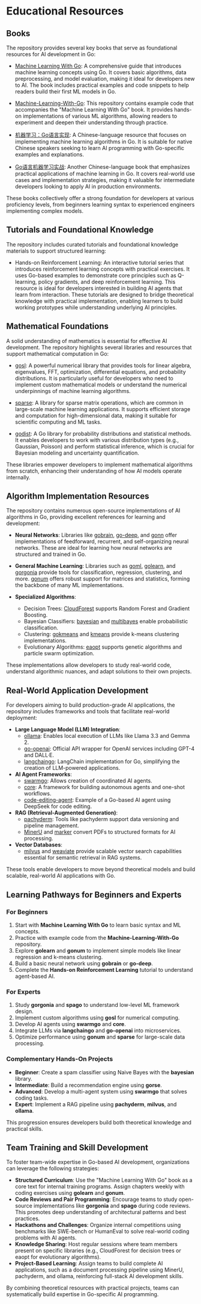 # Educational Resources

## Books

The repository provides several key books that serve as foundational resources for AI development in Go:

- [Machine Learning With Go](https://github.com/promacanthus/awesome-golang-ai/blob/main/books/Machine%20Learning%20with%20Go.pdf): A comprehensive guide that introduces machine learning concepts using Go. It covers basic algorithms, data preprocessing, and model evaluation, making it ideal for developers new to AI. The book includes practical examples and code snippets to help readers build their first ML models in Go.

- [Machine-Learning-With-Go](https://github.com/promacanthus/Machine-Learning-With-Go): This repository contains example code that accompanies the "Machine Learning With Go" book. It provides hands-on implementations of various ML algorithms, allowing readers to experiment and deepen their understanding through practice.

- [机器学习：Go语言实现](https://github.com/promacanthus/awesome-golang-ai/blob/main/books/%E6%9C%BA%E5%99%A8%E5%AD%A6%E4%B9%A0%20Go%E8%AF%AD%E8%A8%80%E5%AE%9E%E7%8E%B0.pdf): A Chinese-language resource that focuses on implementing machine learning algorithms in Go. It is suitable for native Chinese speakers seeking to learn AI programming with Go-specific examples and explanations.

- [Go语言机器学习实战](https://book.douban.com/subject/35037170/): Another Chinese-language book that emphasizes practical applications of machine learning in Go. It covers real-world use cases and implementation strategies, making it valuable for intermediate developers looking to apply AI in production environments.

These books collectively offer a strong foundation for developers at various proficiency levels, from beginners learning syntax to experienced engineers implementing complex models.

## Tutorials and Foundational Knowledge

The repository includes curated tutorials and foundational knowledge materials to support structured learning:

- Hands-on Reinforcement Learning: An interactive tutorial series that introduces reinforcement learning concepts with practical exercises. It uses Go-based examples to demonstrate core principles such as Q-learning, policy gradients, and deep reinforcement learning. This resource is ideal for developers interested in building AI agents that learn from interaction.
These tutorials are designed to bridge theoretical knowledge with practical implementation, enabling learners to build working prototypes while understanding underlying AI principles.

## Mathematical Foundations

A solid understanding of mathematics is essential for effective AI development. The repository highlights several libraries and resources that support mathematical computation in Go:

- [gosl](https://github.com/muesli/gosl): A powerful numerical library that provides tools for linear algebra, eigenvalues, FFT, optimization, differential equations, and probability distributions. It is particularly useful for developers who need to implement custom mathematical models or understand the numerical underpinnings of machine learning algorithms.

- [sparse](https://github.com/muesli/sparse): A library for sparse matrix operations, which are common in large-scale machine learning applications. It supports efficient storage and computation for high-dimensional data, making it suitable for scientific computing and ML tasks.

- [godist](https://github.com/muesli/godist): A Go library for probability distributions and statistical methods. It enables developers to work with various distribution types (e.g., Gaussian, Poisson) and perform statistical inference, which is crucial for Bayesian modeling and uncertainty quantification.

These libraries empower developers to implement mathematical algorithms from scratch, enhancing their understanding of how AI models operate internally.

## Algorithm Implementation Resources

The repository contains numerous open-source implementations of AI algorithms in Go, providing excellent references for learning and development:

- **Neural Networks**: Libraries like [gobrain](https://github.com/goml/gobrain), [go-deep](https://github.com/patrikeh/go-deep), and [gonn](https://github.com/gonn/gonn) offer implementations of feedforward, recurrent, and self-organizing neural networks. These are ideal for learning how neural networks are structured and trained in Go.

- **General Machine Learning**: Libraries such as [goml](https://github.com/cdipaolo/goml), [golearn](https://github.com/sjwhitworth/golearn), and [gorgonia](https://github.com/gorgonia/gorgonia) provide tools for classification, regression, clustering, and more. [gonum](https://github.com/gonum/gonum) offers robust support for matrices and statistics, forming the backbone of many ML implementations.

- **Specialized Algorithms**:
  - Decision Trees: [CloudForest](https://github.com/ryanbressler/CloudForest) supports Random Forest and Gradient Boosting.
  - Bayesian Classifiers: [bayesian](https://github.com/muesli/bayesian) and [multibayes](https://github.com/muesli/multibayes) enable probabilistic classification.
  - Clustering: [gokmeans](https://github.com/mash/gokmeans) and [kmeans](https://github.com/muesli/kmeans) provide k-means clustering implementations.
  - Evolutionary Algorithms: [eaopt](https://github.com/muesli/eaopt) supports genetic algorithms and particle swarm optimization.

These implementations allow developers to study real-world code, understand algorithmic nuances, and adapt solutions to their own projects.

## Real-World Application Development

For developers aiming to build production-grade AI applications, the repository includes frameworks and tools that facilitate real-world deployment:

- **Large Language Model (LLM) Integration**:
  - [ollama](https://github.com/ollama/ollama): Enables local execution of LLMs like Llama 3.3 and Gemma 2.
  - [go-openai](https://github.com/andrewkroh/go-openai): Official API wrapper for OpenAI services including GPT-4 and DALL·E.
  - [langchaingo](https://github.com/andrewkroh/langchaingo): LangChain implementation for Go, simplifying the creation of LLM-powered applications.
- **AI Agent Frameworks**:
  - [swarmgo](https://github.com/andrewkroh/swarmgo): Allows creation of coordinated AI agents.
  - [core](https://github.com/andrewkroh/core): A framework for building autonomous agents and one-shot workflows.
  - [code-editing-agent](https://github.com/andrewkroh/code-editing-agent): Example of a Go-based AI agent using DeepSeek for code editing.
- **RAG (Retrieval-Augmented Generation)**:
  - [pachyderm](https://github.com/andrewkroh/pachyderm): Tools like pachyderm support data versioning and pipeline management.
  - [MinerU](https://github.com/andrewkroh/MinerU) and [marker](https://github.com/andrewkroh/marker) convert PDFs to structured formats for AI processing.
- **Vector Databases**:
  - [milvus](https://github.com/andrewkroh/milvus) and [weaviate](https://github.com/andrewkroh/weaviate) provide scalable vector search capabilities essential for semantic retrieval in RAG systems.

These tools enable developers to move beyond theoretical models and build scalable, real-world AI applications with Go.

## Learning Pathways for Beginners and Experts

### For Beginners

1. Start with **Machine Learning With Go** to learn basic syntax and ML concepts.
2. Practice with example code from the **Machine-Learning-With-Go** repository.
3. Explore **golearn** and **gonum** to implement simple models like linear regression and k-means clustering.
4. Build a basic neural network using **gobrain** or **go-deep**.
5. Complete the **Hands-on Reinforcement Learning** tutorial to understand agent-based AI.

### For Experts

1. Study **gorgonia** and **spago** to understand low-level ML framework design.
2. Implement custom algorithms using **gosl** for numerical computing.
3. Develop AI agents using **swarmgo** and **core**.
4. Integrate LLMs via **langchaingo** and **go-openai** into microservices.
5. Optimize performance using **gonum** and **sparse** for large-scale data processing.

### Complementary Hands-On Projects

- **Beginner**: Create a spam classifier using Naive Bayes with the **bayesian** library.
- **Intermediate**: Build a recommendation engine using **gorse**.
- **Advanced**: Develop a multi-agent system using **swarmgo** that solves coding tasks.
- **Expert**: Implement a RAG pipeline using **pachyderm**, **milvus**, and **ollama**.

This progression ensures developers build both theoretical knowledge and practical skills.

## Team Training and Skill Development

To foster team-wide expertise in Go-based AI development, organizations can leverage the following strategies:

- **Structured Curriculum**: Use the "Machine Learning With Go" book as a core text for internal training programs. Assign chapters weekly with coding exercises using **golearn** and **gonum**.
- **Code Reviews and Pair Programming**: Encourage teams to study open-source implementations like **gorgonia** and **spago** during code reviews. This promotes deep understanding of architectural patterns and best practices.
- **Hackathons and Challenges**: Organize internal competitions using benchmarks like SWE-bench or HumanEval to solve real-world coding problems with AI agents.
- **Knowledge Sharing**: Host regular sessions where team members present on specific libraries (e.g., CloudForest for decision trees or eaopt for evolutionary algorithms).
- **Project-Based Learning**: Assign teams to build complete AI applications, such as a document processing pipeline using MinerU, pachyderm, and ollama, reinforcing full-stack AI development skills.

By combining theoretical resources with practical projects, teams can systematically build expertise in Go-specific AI programming.
